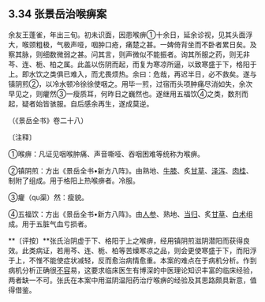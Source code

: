 ## 3.34 张景岳治喉痹案

余友王蓬雀，年出三旬。初未识面，因患喉痹①十余日，延余诊视，见其头面浮大，喉颈粗极，气极声哑，咽肿口疮，痛楚之甚。一婢倚背坐而不卧者累日矣。及察其脉，则细数微弱之甚。问其言，则声微似不能振者。询其所服之药，则无非芩、连、栀、柏之属。此盖以伤阴而起，而复为寒凉所逼，以致寒盛于下，格阳于上。即水饮之类俱已难入，而尤畏烦热。余曰：危哉，再迟半日，必不救矣。遂与镇阴煎②，以冷水顿冷徐徐使咽之。用毕一煎，过宿而头项肿痛尽消如失，余次早见之，则癯然③一瘦质耳，何昨日之巍然也。遂继用五福饮④之类，数剂而起，疑者始皆骇服。自后感余再生，遂成莫逆。

（《景岳全书》卷二十八）

〔注释〕

①喉痹：凡证见咽喉肿痛、声音嘶哑、吞咽困难等统称为喉痹。

②镇阴煎：方出《景岳全书•新方八阵》。由熟地、[牛膝](https://www.gmzyjc.com/read/bc/bc12-0.0.21.0.0.md)、炙[甘草](https://www.gmzyjc.com/read/bc/bc17-0.1.8.0.0.md)、[泽泻](https://www.gmzyjc.com/read/bc/bc05-0.0.4.0.0.md)、[肉桂](https://www.gmzyjc.com/read/bc/bc07-0.3.0.0.0.md)、制附了组成。用于格阳上热喉痹者。冷服。

③癯（qu渠）然：瘦貌。

④五福饮：方出《景岳全书•新方八阵》。由[人参](https://www.gmzyjc.com/read/bc/bc17-0.1.1.0.0.md)、熟地、[当归](https://www.gmzyjc.com/read/bc/bc17-0.3.3.0.0.md)、炙[甘草](https://www.gmzyjc.com/read/bc/bc17-0.1.8.0.0.md)、[白术](https://www.gmzyjc.com/read/bc/bc17-0.1.5.0.0.md)组成。用于五脏气血亏损者。

**〔评按〕**张氏治阴虚于下、格阳于上之喉痹，经用镇阴煎滋阴潜阳而获得良效。此类病证，若用芩、连、栀、柏等苦燥寒凉之品，则会更使寒盛于下，而阳浮于上，不惟不能使症状减轻，反而愈治病情愈重。本案的难点在于病机分析。作到病机分析正确很[不容](https://www.gmzyjc.com/read/zjs/zjs3.1.1-3-0.1.3.3.19.md)易，这要求临床医生有博深的中医理论知识丰富的临床经验，两者缺一不可。张氏在本案中用滋阴温阳药治疗喉痹的经验及其思路颇具新意，值得借鉴。
